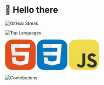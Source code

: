 <h1>🤟 Hello there</h1>

![GitHub Streak](https://streak-stats.demolab.com/?user=SayHelloLexa) 

![Top Languages](https://github-readme-stats-gamma-woad-31.vercel.app/api/top-langs/?username=SayHelloLexa&layout=compact)

<img src="https://github.com/tandpfun/skill-icons/blob/main/icons/HTML.svg" alt="HTML" width="100px">
<img src="https://github.com/tandpfun/skill-icons/blob/main/icons/CSS.svg" alt="CSS" width="100px">
<img src="https://github.com/tandpfun/skill-icons/blob/main/icons/JavaScript.svg" alt="JS" width="100px">

![Contributions](https://ssr-contributions-svg.vercel.app/_/SayHelloLexa?chart=3dbar&gap=0.6&scale=2&gradient=true&flatten=1&animation=wave&animation_duration=3&animation_delay=0.03&animation_amplitude=24&animation_frequency=0.1&animation_wave_center=19_3&format=svg&weeks=40)

